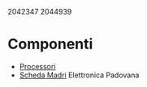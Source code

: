 2042347
2044939
# Componenti
- [Processori](componenti/processori.md)
- [Scheda Madri](componenti/schede_madri.md)
Elettronica Padovana
